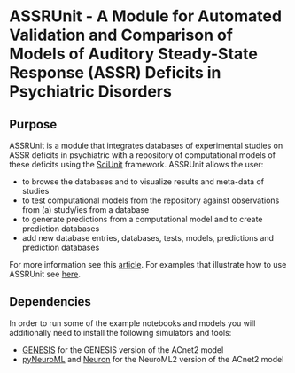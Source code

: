 # ASSRUnit - A Module for Automated Validation and Comparison of Models of Auditory Steady-State Response (ASSR) Deficits in Psychiatric Disorders

## Purpose
ASSRUnit is a module that integrates databases of experimental studies on ASSR deficits in psychiatric with a repository of computational models of these deficits using the [SciUnit](https://github.com/scidash/sciunit) framework. ASSRUnit allows the user: 

+ to browse the databases and to visualize results and meta-data of studies
+ to test computational models from the repository against observations from (a) study/ies from a database
+ to generate predictions from a computational model and to create prediction databases
+ add new database entries, databases, tests, models, predictions and prediction databases

For more information see this [article](). For examples that illustrate how to use ASSRUnit see [here](https://github.com/ChristophMetzner/ASSRUnit/tree/master/Code/Notebooks).

## Dependencies
In order to run some of the example notebooks and models you will additionally need to install the following simulators and tools:
+ [GENESIS](http://genesis-sim.org/) for the GENESIS version of the ACnet2 model
+ [pyNeuroML](https://github.com/NeuroML/pyNeuroML) and [Neuron](https://www.neuron.yale.edu/neuron/) for the NeuroML2 version of the ACnet2 model
